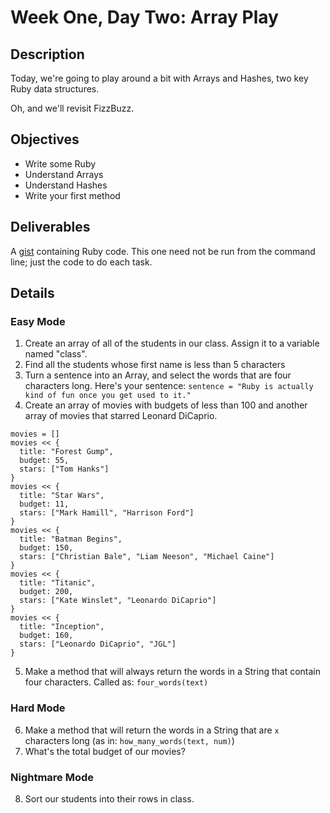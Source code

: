 # Week One, Day Two: Array Play

## Description

Today, we're going to play around a bit with Arrays and Hashes, two key Ruby data structures.

Oh, and we'll revisit FizzBuzz.

## Objectives

* Write some Ruby
* Understand Arrays
* Understand Hashes
* Write your first method

## Deliverables

A [gist](http://gist.github.com) containing Ruby code. This one need not be run from the command line; just the code to do each task.

## Details

### Easy Mode

1. Create an array of all of the students in our class. Assign it to a variable named "class".
2. Find all the students whose first name is less than 5 characters
3. Turn a sentence into an Array, and select the words that are four characters long. Here's your sentence: `sentence = "Ruby is actually kind of fun once you get used to it."`
4. Create an array of movies with budgets of less than 100 and another array of movies that starred Leonard DiCaprio.

```
movies = []
movies << {
  title: "Forest Gump",
  budget: 55,
  stars: ["Tom Hanks"]
}
movies << {
  title: "Star Wars",
  budget: 11,
  stars: ["Mark Hamill", "Harrison Ford"]
}
movies << {
  title: "Batman Begins",
  budget: 150,
  stars: ["Christian Bale", "Liam Neeson", "Michael Caine"]
}
movies << {
  title: "Titanic",
  budget: 200,
  stars: ["Kate Winslet", "Leonardo DiCaprio"]
}
movies << {
  title: "Inception",
  budget: 160,
  stars: ["Leonardo DiCaprio", "JGL"]
}
```
5. Make a method that will always return the words in a String that contain four characters. Called as: `four_words(text)`

### Hard Mode

6. Make a method that will return the words in a String that are `x` characters long (as in: `how_many_words(text, num)`)
7. What's the total budget of our movies?

### Nightmare Mode

8. Sort our students into their rows in class.
